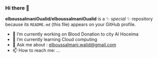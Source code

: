 ### Hi there 👋


**elboussalmaniOualid/elboussalmaniOualid** is a ✨ _special_ ✨ repository because its `README.md` (this file) appears on your GitHub profile.



- 🔭 I’m currently working on Blood Donation to city Al Hoceima
- 🌱 I’m currently learning Cloud computing
- 💬 Ask me about : elboussalmani.walid@gmail.com
- 📫 How to reach me: ...

